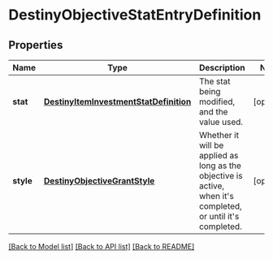 # DestinyObjectiveStatEntryDefinition

## Properties
Name | Type | Description | Notes
------------ | ------------- | ------------- | -------------
**stat** | [**DestinyItemInvestmentStatDefinition**](DestinyItemInvestmentStatDefinition.md) | The stat being modified, and the value used. | [optional] 
**style** | [**DestinyObjectiveGrantStyle**](DestinyObjectiveGrantStyle.md) | Whether it will be applied as long as the objective is active, when it&#39;s completed, or until it&#39;s completed. | [optional] 

[[Back to Model list]](../README.md#documentation-for-models) [[Back to API list]](../README.md#documentation-for-api-endpoints) [[Back to README]](../README.md)


